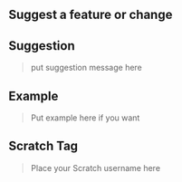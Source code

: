 ## Suggest a feature or change

## Suggestion
> put suggestion message here

## Example
> Put example here if you want

## Scratch Tag
> Place your Scratch username here
